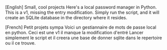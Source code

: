 [English]
Small, cool projects
Here's a local password manager in Python.
This is a v1, missing the entry modification.
Simply run the script, and it will create an SQLite database in the directory where it resides.



[French]
Petit projets sympa
Voici un gestiannaire de mots de passe local en python.
Ceci est une v1 il manque la modification d'entré
Lancer simplement le script et il creera une base de donner sqlite dans le repertoire ou il ce trouve.
